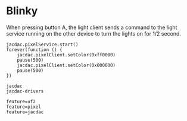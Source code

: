 # Blinky

When pressing button A, the light client sends a command to the light service running
on the other device to turn the lights on for 1/2 second. 

```blocks
jacdac.pixelService.start()
forever(function () {
    jacdac.pixelClient.setColor(0xff0000)
    pause(500)
    jacdac.pixelClient.setColor(0x000000)
    pause(500)
})
```

```package
jacdac
jacdac-drivers
```

```config
feature=uf2
feature=pixel
feature=jacdac
```